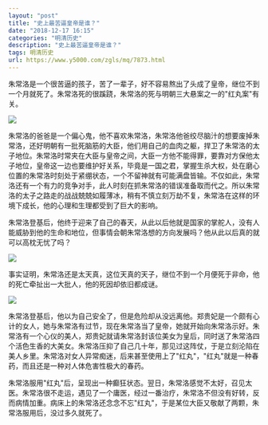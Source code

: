 ```yaml
---
layout: "post"
title: "史上最苦逼皇帝是谁？"
date: "2018-12-17 16:15"
categories: "明清历史"
description: "史上最苦逼皇帝是谁？"
tags: 明清历史
url: https://www.y5000.com/zgls/mq/7873.html
---
```






朱常洛是一个很苦逼的孩子，苦了一辈子，好不容易熬出了头成了皇帝，继位不到一个月就死了。朱常洛死的很蹊跷，朱常洛的死与明朝三大悬案之一的"红丸案"有关。

![](https://img.y5000.com/uploads/allimg/161220/1H3333b2-0.jpg)

朱常洛的爸爸是一个偏心鬼，他不喜欢朱常洛，朱常洛他爸绞尽脑汁的想要废掉朱常洛，还好明朝有一批死脑筋的大臣，他们用自己的血肉之躯，捍卫了朱常洛的太子地位。朱常洛时常夹在大臣与皇帝之间，大臣一方他不能得罪，要靠对方保他太子地位，皇帝这一边也要维护好关系，毕竟是一国之君，掌握生杀大权，处在磨心位置的朱常洛时刻处于紧绷状态，一个不留神就有可能满盘皆输。不仅如此，朱常洛还有一个有力的竞争对手，此人时刻在抓朱常洛的错误准备取而代之。所以朱常洛的太子之路走的战战兢兢如履薄冰，稍有不慎立刻万劫不复，朱常洛在这样的环境下成长，他的心理和生理都受到了巨大的影响。

朱常洛登基后，他终于迎来了自己的春天，从此以后他就是国家的掌舵人，没有人能威胁到他的生命和地位，但事情会朝朱常洛想的方向发展吗？他从此以后真的就可以高枕无忧了吗？

![](https://img.y5000.com/uploads/allimg/161220/1H333L95-1.jpg)

事实证明，朱常洛还是太天真，这位天真的天子，继位不到一个月便死于非命，他的死亡牵扯出一大批人，他的死因却依旧都成谜。

![](https://img.y5000.com/uploads/allimg/161220/1H3332D7-2.jpg)

朱常洛登基后，他以为自己安全了，但是危险却从没远离他。郑贵妃是一个颇有心计的女人，她与朱常洛有过节，现在朱常洛当了皇帝，她就开始向朱常洛示好。朱常洛有一个心仪的美人，郑贵妃就请朱常洛封该位美女为皇后，同时送了朱常洛四个活色生香的大美女。朱常洛压抑了自己几十年，那见过这阵仗，于是立刻沦陷在美人乡里。朱常洛对女人异常痴迷，后来甚至使用上了"红丸"，"红丸"就是一种春药，而且还是一种对人体危害性极大的春药。

朱常洛服用"红丸"后，呈现出一种癫狂状态。翌日，朱常洛感觉不太好，召见太医。朱常洛很不走运，遇见了一个庸医，经过一番治疗，朱常洛不但没有好转，反而病情加重。病床上的朱常洛还念念不忘"红丸"，于是某位大臣又敬献了两颗，朱常洛服用后，没过多久就死了。
